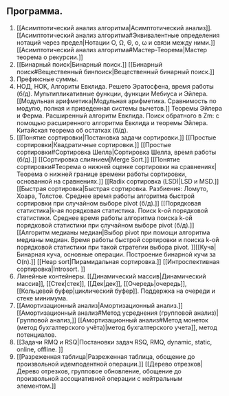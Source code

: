 ## Программа. 
1. [[Асимптотический анализ алгоритма|Асимптотический анализ]]. [[Асимптотический анализ алгоритма#Эквивалентные определения нотаций через предел|Нотации O, Ω, Θ, o, ω и связи между ними.]] [[Асимптотический анализ алгоритма#Мастер-Теорема|Мастер теорема о рекурсии.]]
2. [[Бинарный поиск|Бинарный поиск.]] [[Бинарный поиск#Вещественный бинпоиск|Вещественный бинарный поиск.]] 
3. Префиксные суммы. 
4. НОД, НОК, Алгоритм Евклида. Решето Эратосфена, время работы (б/д). Мультипликативные функции, функции Мебиуса и Эйлера. [[Модульная арифметика|Модульная арифметика. Сравнимость по модулю, полная и приведенная системы вычетов.]] Теоремы Эйлера и Ферма. Расширенный алгоритм Евклида. Поиск обратного в Zm: с помощью расширенного алгоритма Евклида и теоремы Эйлера. Китайская теорема об остатках (б/д). 
5. [[Понятие сортировки|Постановка задачи сортировки.]] [[Простые сортировки|Квадратичные сортировки.]] [[Простые сортировки#Сортировка Шелла|Сортировка Шелла, время работы (б/д).]] [[Сортировка слиянием|Merge Sort.]] [[Понятие сортировки#Теорема о нижней оценке сортировки на сравнениях|Теорема о нижней границе времени работы сортировки, основанной на сравнениях.]] [[Radix сортировка (LSD)|LSD и MSD.]] [[Быстрая сортировка|Быстрая сортировка. Разбиения: Ломуто, Хоара, Толстое. Среднее время работы алгоритма быстрой сортировки при случайном выборе pivot (б/д).]] [[Порядковая статистика|k-ая порядковая статистика. Поиск k-ой порядковой статистики. Среднее время работы алгоритма поиска k-ой порядковой статистики при случайном выборе pivot (б/д).]] [[Алгоритм медианы медиан|Выбор pivot при помощи алгоритма медианы медиан. Время работы быстрой сортировки и поиска k-ой порядковой статистики при такой стратегии выбора pivot. ]][[Куча|Бинарная куча, основные операции. Построение бинарной кучи за O(n).]] [[Heap sort|Пирамидальная сортировка.]] [[Интроспективная сортировка|Introsort. ]]
6. Линейные контейнеры. [[Динамический массив|Динамический массив]], [[Стек|стек]], [[Дек|дек]], [[Очередь|очередь]], [[Кольцевой буфер|циклический буфер]]. Поддержка на очереди и стеке минимума. 
7. [[Амортизационный анализ|Амортизационный анализ.]] [[Амортизационный анализ#Метод усреднения (групповой анализ)|Групповой анализ,]] [[Амортизационный анализ#Метод монеток (метод бухгалтерского учёта)|метод бухгалтерского учета]], метод потенциалов. 
8. [[Задачи RMQ и RSQ|Постановки задач RSQ, RMQ, dynamic, static, online, offline. ]]
9. [[Разреженная таблица|Разреженная таблица, обощение до произвольной идемподентной операции.]] [[Дерево отрезков|Дерево отрезков, групповое обновление, обощение до произвольной ассоциативной операции с нейтральным элементом.]]

